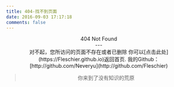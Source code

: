```yaml
---
title: 404-找不到页面
date: 2016-09-03 17:17:18
comments: false
---
```

<center>404 Not Found<center>
---
<center>
对不起，您所访问的页面不存在或者已删除
你可以[点击此处](https://Fleschier.github.io)返回首页.
我的Github：[http://github.com/Neveryu](http://github.com/Fleschier)

</center>
<blockquote class="blockquote-center">
    你来到了没有知识的荒原
</blockquote>
